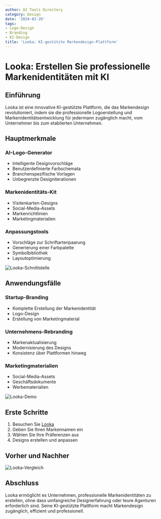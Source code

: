 ```yaml
---
author: AI Tools Directory
category: Design
date: '2024-03-20'
tags:
- Logo-Design
- Branding
- KI-Design
title: 'Looka: KI-gestützte Markendesign-Plattform'
---
```


# Looka: Erstellen Sie professionelle Markenidentitäten mit KI

## Einführung

Looka ist eine innovative KI-gestützte Plattform, die das Markendesign revolutioniert, indem sie die professionelle Logoerstellung und Markenidentitätsentwicklung für jedermann zugänglich macht, vom Unternehmer bis zum etablierten Unternehmen.

## Hauptmerkmale

### AI-Logo-Generator
- Intelligente Designvorschläge
- Benutzerdefinierte Farbschemata
- Branchenspezifische Vorlagen
- Unbegrenzte Designiterationen

### Markenidentitäts-Kit
- Visitenkarten-Designs
- Social-Media-Assets
- Markenrichtlinien
- Marketingmaterialien

### Anpassungstools
- Vorschläge zur Schriftartenpaarung
- Generierung einer Farbpalette
- Symbolbibliothek
- Layoutoptimierung

![Looka-Schnittstelle](/imgs/looka/interface.jpg)

## Anwendungsfälle

### Startup-Branding
- Komplette Erstellung der Markenidentität
- Logo-Design
- Erstellung von Marketingmaterial

### Unternehmens-Rebranding
- Markenaktualisierung
- Modernisierung des Designs
- Konsistenz über Plattformen hinweg

### Marketingmaterialien
- Social-Media-Assets
- Geschäftsdokumente
- Werbematerialien

![Looka-Demo](/imgs/looka/demo.jpg)

## Erste Schritte

1. Besuchen Sie [Looka](https://looka.com)
2. Geben Sie Ihren Markennamen ein
3. Wählen Sie Ihre Präferenzen aus
4. Designs erstellen und anpassen

## Vorher und Nachher

![Looka-Vergleich](/imgs/looka/comparison.jpg)

## Abschluss

Looka ermöglicht es Unternehmen, professionelle Markenidentitäten zu erstellen, ohne dass umfangreiche Designerfahrung oder teure Agenturen erforderlich sind. Seine KI-gestützte Plattform macht Markendesign zugänglich, effizient und professionell.